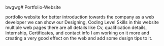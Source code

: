 bwgwg# Portfolio-Website

portfolio website for better introduction towards the company as a web developer we can show our Designing, Coding Level Skills in this website multiple web pages there are all details like Cv, qualification details, Internship, Certificates, and contact info
I am working on it more and creating  a very good effect on the web and add some design tips to it.
